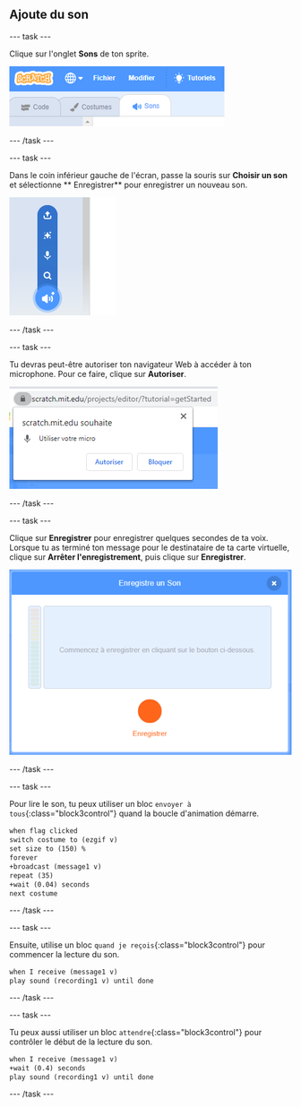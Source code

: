 ## Ajoute du son

--- task ---

Clique sur l'onglet **Sons** de ton sprite.

![image montrant les onglets de sons sélectionnés pour le sprite](images/sounds-tab.png)

--- /task ---

--- task ---

Dans le coin inférieur gauche de l'écran, passe la souris sur **Choisir un son** et sélectionne ** Enregistrer** pour enregistrer un nouveau son.

![image montrant le bouton des sons sélectionnés avec enregistrement d'un son mis en évidence](images/record-sound.png)

--- /task ---

--- task ---

Tu devras peut-être autoriser ton navigateur Web à accéder à ton microphone. Pour ce faire, clique sur **Autoriser**.

![image montrant l'invite du navigateur Web pour permettre l'accès au microphone](images/allow-mic.png)

--- /task ---

--- task ---

Clique sur **Enregistrer** pour enregistrer quelques secondes de ta voix. Lorsque tu as terminé ton message pour le destinataire de ta carte virtuelle, clique sur **Arrêter l'enregistrement**, puis clique sur **Enregistrer**.

![image montrant la boîte de dialogue d'enregistrement dans Scratch](images/record.png)

--- /task ---

--- task ---

Pour lire le son, tu peux utiliser un bloc `envoyer à tous`{:class="block3control"} quand la boucle d'animation démarre.

```blocks3
when flag clicked
switch costume to (ezgif v)
set size to (150) %
forever
+broadcast (message1 v)
repeat (35)
+wait (0.04) seconds
next costume
```

--- /task ---

--- task ---

Ensuite, utilise un bloc `quand je reçois`{:class="block3control"} pour commencer la lecture du son.

```blocks3
when I receive (message1 v)
play sound (recording1 v) until done
```

--- /task ---

--- task ---

Tu peux aussi utiliser un bloc `attendre`{:class="block3control"} pour contrôler le début de la lecture du son.

```blocks3
when I receive (message1 v)
+wait (0.4) seconds
play sound (recording1 v) until done
```

--- /task ---



